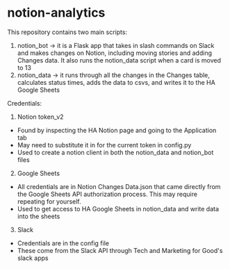 # notion-analytics
This repository contains two main scripts:
1. notion_bot -> it is a Flask app that takes in slash commands on Slack and makes changes on Notion, including moving stories and adding Changes data. It also runs the notion_data script when a card is moved to 13
2. notion_data -> it runs through all the changes in the Changes table, calculates status times, adds the data to csvs, and writes it to the HA Google Sheets

Credentials:
1. Notion token_v2
  - Found by inspecting the HA Notion page and going to the Application tab
  - May need to substitute it in for the current token in config.py
  - Used to create a notion client in both the notion_data and notion_bot files
2. Google Sheets
  - All credentials are in Notion Changes Data.json that came directly from the Google Sheets API authorization process. This may require repeating for yourself.
  - Used to get access to HA Google Sheets in notion_data and write data into the sheets
3. Slack
 - Credentials are in the config file
 - These come from the Slack API through Tech and Marketing for Good's slack apps
